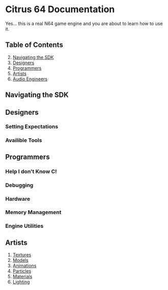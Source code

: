 # Citrus 64 Documentation

Yes... this is a real N64 game engine and you are about to learn how to use it.

## Table of Contents

2. [Navigating the SDK](#navigating-the-sdk)
2. [Designers](#designers)
3. [Programmers](#programmers)
4. [Artists](#artists)
6. [Audio Engineers](#Programmers)

## Navigating the SDK

## Designers

### Setting Expectations

### Availible Tools

## Programmers

### Help I don't Know C!

### Debugging

### Hardware

### Memory Management

### Engine Utilities

## Artists

1. [Textures]()
1. [Models]()
1. [Animations]()
1. [Particles]()
1. [Materials]()
1. [Lighting]()